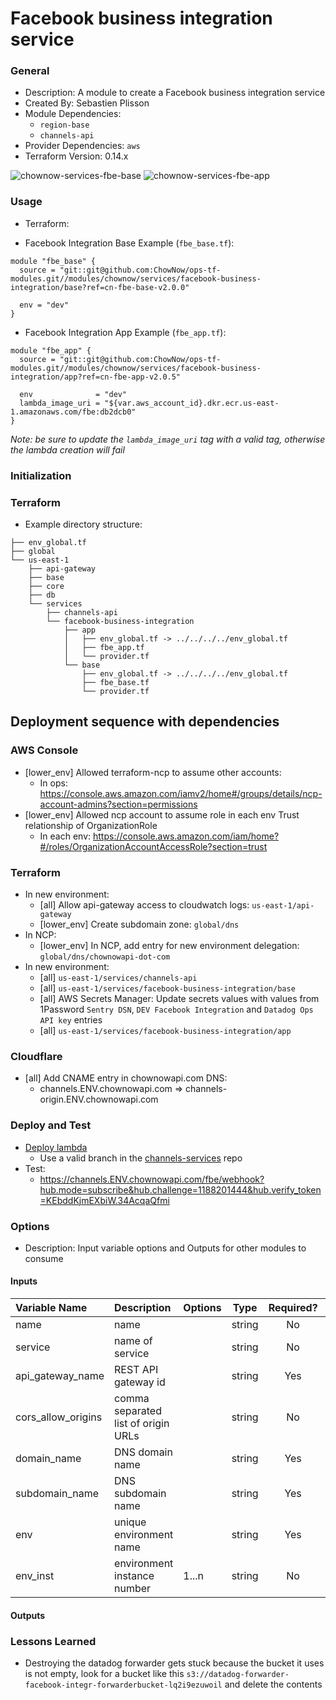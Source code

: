 # Facebook business integration service

### General

* Description: A module to create a Facebook business integration service
* Created By: Sebastien Plisson
* Module Dependencies:
  * `region-base`
  * `channels-api`
* Provider Dependencies: `aws`
* Terraform Version: 0.14.x

![chownow-services-fbe-base](https://github.com/ChowNow/ops-tf-modules/workflows/chownow-services-fbe-base/badge.svg)
![chownow-services-fbe-app](https://github.com/ChowNow/ops-tf-modules/workflows/chownow-services-fbe-app/badge.svg)

### Usage

* Terraform:

* Facebook Integration Base Example (`fbe_base.tf`):
```hcl
module "fbe_base" {
  source = "git::git@github.com:ChowNow/ops-tf-modules.git//modules/chownow/services/facebook-business-integration/base?ref=cn-fbe-base-v2.0.0"

  env = "dev"
}
```

* Facebook Integration App Example (`fbe_app.tf`):
```hcl
module "fbe_app" {
  source = "git::git@github.com:ChowNow/ops-tf-modules.git//modules/chownow/services/facebook-business-integration/app?ref=cn-fbe-app-v2.0.5"

  env              = "dev"
  lambda_image_uri = "${var.aws_account_id}.dkr.ecr.us-east-1.amazonaws.com/fbe:db2dcb0"
}
```
_Note: be sure to update the `lambda_image_uri` tag with a valid tag, otherwise the lambda creation will fail_


### Initialization

### Terraform

* Example directory structure:
```
├── env_global.tf
├── global
└── us-east-1
    ├── api-gateway
    ├── base
    ├── core
    ├── db
    └── services
        ├── channels-api
        └── facebook-business-integration
            ├── app
            │   ├── env_global.tf -> ../../../../env_global.tf
            │   ├── fbe_app.tf
            │   └── provider.tf
            └── base
                ├── env_global.tf -> ../../../../env_global.tf
                ├── fbe_base.tf
                └── provider.tf
```
## Deployment sequence with dependencies
### AWS Console

* [lower_env] Allowed terraform-ncp to assume other accounts:
  * In ops: https://console.aws.amazon.com/iamv2/home#/groups/details/ncp-account-admins?section=permissions
* [lower_env] Allowed ncp account to assume role in each env Trust relationship of OrganizationRole
  * In each env: https://console.aws.amazon.com/iam/home?#/roles/OrganizationAccountAccessRole?section=trust
### Terraform
* In new environment:
  * [all] Allow api-gateway access to cloudwatch logs: `us-east-1/api-gateway`
  * [lower_env] Create subdomain zone: `global/dns`
* In NCP:
  * [lower_env] In NCP, add entry for new environment delegation: `global/dns/chownowapi-dot-com`
* In new environment:
  * [all] `us-east-1/services/channels-api`
  * [all] `us-east-1/services/facebook-business-integration/base`
  * [all] AWS Secrets Manager: Update secrets values with values from 1Password `Sentry DSN`, `DEV Facebook Integration` and `Datadog Ops API key` entries
  * [all] `us-east-1/services/facebook-business-integration/app`

### Cloudflare
  * [all] Add CNAME entry in chownowapi.com DNS:
    * channels.ENV.chownowapi.com => channels-origin.ENV.chownowapi.com
### Deploy and Test
* [Deploy lambda](https://jenkins.ops.svpn.chownow.com/job/Channels/job/Deploy%20Facebook%20Business%20Integration/build?delay=0sec)
  * Use a valid branch in the [channels-services](https://github.com/ChowNow/channels-services) repo
* Test:
  * https://channels.ENV.chownowapi.com/fbe/webhook?hub.mode=subscribe&hub.challenge=1188201444&hub.verify_token=KEbddKjmEXbiW.34AcqaQfmi



### Options

* Description: Input variable options and Outputs for other modules to consume

#### Inputs

| Variable Name      | Description                         | Options |  Type  | Required? | Notes |
| :----------------- | :---------------------------------- | :------ | :----: | :-------: | :---- |
| name               | name                                |         | string |    No     |       |
| service            | name of service                     |         | string |    No     |       |
| api_gateway_name   | REST API gateway id                 |         | string |    Yes    |       |
| cors_allow_origins | comma separated list of origin URLs |         | string |    No     |       |
| domain_name        | DNS domain name                     |         | string |    Yes    |       |
| subdomain_name     | DNS subdomain name                  |         | string |    Yes    |       |
| env                | unique environment name             |         | string |    Yes    | N/A   |
| env_inst           | environment instance number         | 1...n   | string |    No     | N/A   |

#### Outputs

### Lessons Learned

* Destroying the datadog forwarder gets stuck because the bucket it uses is not empty, look for a bucket like this `s3://datadog-forwarder-facebook-integr-forwarderbucket-lq2i9ezuwoil` and delete the contents
